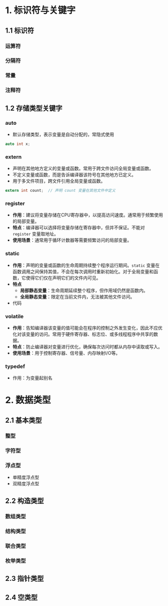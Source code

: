 
# 1. 标识符与关键字

## 1.1 标识符
### 运算符

### 分隔符

### 常量

### 注释符

## 1.2 存储类型关键字

### auto

- 默认存储类型，表示变量是自动分配的，常隐式使用
```C
auto int x;
```
### extern

- 声明在其他地方定义的变量或函数。常用于跨文件访问全局变量或函数。
- 不定义变量或函数，而是告诉编译器该符号在其他地方已定义。
- 用于多文件项目，跨文件引用全局变量或函数。
```C
extern int count;  // 声明 count 变量在其他文件中定义
```
### register

- **作用**：建议将变量存储在CPU寄存器中，以提高访问速度。通常用于频繁使用的局部变量。
- **特点**：编译器可以选择将变量存储在寄存器中，但并不保证。不能对 `register` 变量取地址。
- **使用场景**：通常用于循环计数器等需要频繁访问的局部变量。

### static

- **作用**：声明的变量或函数的生命周期持续整个程序运行期间。`static` 变量在函数调用之间保持其值，不会在每次调用时重新初始化。对于全局变量和函数，它使得它们仅在声明它们的文件内可见。
- **特点**
	- **局部静态变量**：生命周期延续整个程序，但作用域仍然是函数内。
	- **全局静态变量**：限定在当前文件内，无法被其他文件访问。
- 代码

### volatile

- **作用**：告知编译器该变量的值可能会在程序的控制之外发生变化，因此不应优化对该变量的访问。常用于硬件寄存器、标志位、或多线程程序中共享的数据。
- **特点**：防止编译器对变量进行优化，确保每次访问时都从内存中读取或写入。
- **使用场景**：用于控制寄存器、信号量、内存映射I/O等。


### typedef

- 作用：为变量起别名

# 2. 数据类型

## 2.1 基本类型

### 整型

### 字符型

### 浮点型

- 单精度浮点型
- 双精度浮点型

## 2.2 构造类型

### 数组类型

### 结构类型

### 联合类型

### 枚举类型

## 2.3 指针类型

## 2.4 空类型